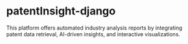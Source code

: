 # patentInsight-django
This platform offers automated industry analysis reports by integrating patent data retrieval, AI-driven insights, and interactive visualizations.
